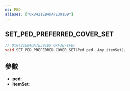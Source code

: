 ```yaml
---
ns: PED
aliases: ["0x8421EB4DA7E391B9"]
---
```

## SET_PED_PREFERRED_COVER_SET

```c
// 0x8421EB4DA7E391B9 0xF3B7EFBF
void SET_PED_PREFERRED_COVER_SET(Ped ped, Any itemSet);
```


## 參數
* **ped**: 
* **itemSet**: 

